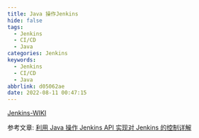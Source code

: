 ```yaml
---
title: Java 操作Jenkins
hide: false
tags:
  - Jenkins
  - CI/CD
  - Java
categories: Jenkins
keywords:
  - Jenkins
  - CI/CD
  - Java
abbrlink: d05062ae
date: 2022-08-11 00:47:15
---
```


[Jenkins-WIKI](https://www.jenkins.io/doc/book/using/remote-access-api/)

参考文章: [利用 Java 操作 Jenkins API 实现对 Jenkins 的控制详解](http://www.mydlq.club/article/23/)